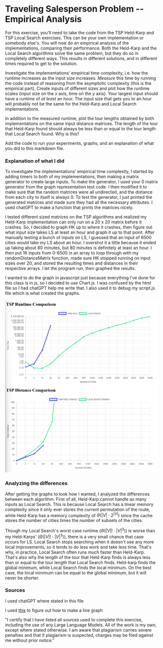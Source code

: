 # Traveling Salesperson Problem -- Empirical Analysis

For this exercise, you'll need to take the code from the TSP Held-Karp and TSP
Local Search exercises. This can be your own implementation or somebody else's.
You will now do an empirical analysis of the implementations, comparing their
performance. Both the Held-Karp and the Local Search algorithms solve the same
problem, but they do so in completely different ways. This results in different
solutions, and in different times required to get to the solution.

Investigate the implementations' empirical time complexity, i.e. how the runtime
increases as the input size increases. *Measure* this time by running the code
instead of reasoning from the asymptotic complexity (this is the empirical
part). Create inputs of different sizes and plot how the runtime scales (input
size on the $x$ axis, time on the $y$ axis). Your largest input should have a
runtime of *at least* an hour. The input size that gets you to an hour will
probably not be the same for the Held-Karp and Local Search implementations.

In addition to the measured runtime, plot the tour lengths obtained by both
implementations on the same input distance matrices. The length of the tour that
Held-Karp found should always be less than or equal to the tour length that
Local Search found. Why is this?

Add the code to run your experiments, graphs, and an explanation of what you did
to this markdown file.

### Explanation of what I did
To investigate the implementations' empirical time complexity, I started by 
adding timers to both of my implementations, then making a matrix generator to 
create large inputs. To make the generator, I used your 0 matrix generator from 
the graph representation test code. I then modified it to make sure that the 
random matrices were all undirected, and the distance from each city to itself is 
always 0. To test the generator, I just printed the generated matrices and made 
sure they had all the necessary attributes. I used chatGPT to make a function 
that prints the matrices nicely. 

I tested different sized matrices on the TSP 
algorithms and realized my Held-Karp implementation can only run on a 20 x 20 
matrix before it crashes. So, I decided to graph HK up to where it crashes, then 
figure out what input size takes LS at least an hour and graph it up to that point.
After manually testing a bunch of inputs on LS, I guessed that an input of 6500
cities would take my LS about an hour. I overshot it a little because it ended up
taking about 80 minutes, but 80 minutes is definitely at least an hour. I then 
put 16 inputs from 0-6500 in an array to loop through with my 
randomDistanceMatrix function, made sure HK stopped running on input sizes over 
20, and stored the resulting times and distances in their respective arrays. I 
let the program run, then graphed the results.

I wanted to do the graph in javascript just because everything I've done for this 
class is in js, so I decided to use Chart.js. I was confused by the html 
file so I had chatGPT help me write that. I also used it to debug 
my script.js file which is what created the graphs.

![graphs](graphs.png)

### Analyzing the differences
After getting the graphs to look how I wanted, I analyzed the differences between 
each algorithm. First of all, Held-Karp cannot handle as many inputs as Local 
Search. This is because Local Search has a linear memory complexity since it only
ever stores the current permutation of the route, while Held-Karp has a memory
complexity of $\Theta(|V|\cdot 2^{|V|})$ since the cache stores the number of 
cities times the number of subsets of the cities. 

Though my Local Search's worst case runtime ($\Theta(|V|!\cdot|V|^{3})$) is worse 
than my Held-Karps' ($\Theta(|V|!\cdot|V|^{3})$), there is a very small chance 
that case occurs for LS. Local Search stops searching when it doesn't see any 
more local improvements, so it tends to do less work and take less time. That's 
why, in practice, Local Search often runs much faster than Held-Karp. That's also
why the length of the tour that Held-Karp finds is always less than or equal to 
the tour length that Local Search finds. Held-karp finds the global minimum, 
while Local Search finds the local minimum. On the best case, the local minimum 
can be equal to the global minimum, but it will never be shorter.


### Sources
I used chatGPT where stated in this file

I used [this](https://www.chartjs.org/docs/latest/charts/line.html) to figure out 
how to make a line graph

"I certify that I have listed all sources used to complete this exercise,
including the use of any Large Language Models. All of the work is my own, except
where stated otherwise. I am aware that plagiarism carries severe penalties and
that if plagiarism is suspected, charges may be filed against me without prior
notice."
